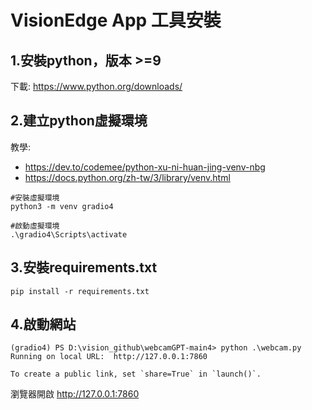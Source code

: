 # VisionEdge App 工具安裝

## 1.安裝python，版本 >=9
下載: https://www.python.org/downloads/

## 2.建立python虛擬環境
教學: 
  * https://dev.to/codemee/python-xu-ni-huan-jing-venv-nbg
  * https://docs.python.org/zh-tw/3/library/venv.html
```
#安裝虛擬環境
python3 -m venv gradio4

#啟動虛擬環境
.\gradio4\Scripts\activate
```
## 3.安裝requirements.txt
```
pip install -r requirements.txt
```
## 4.啟動網站
``` 
(gradio4) PS D:\vision_github\webcamGPT-main4> python .\webcam.py
Running on local URL:  http://127.0.0.1:7860

To create a public link, set `share=True` in `launch()`.
```
瀏覽器開啟 http://127.0.0.1:7860  
